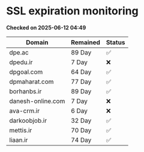 # SSL expiration monitoring

**Checked on 2025-06-12 04:49**

| Domain | Remained | Status       |
|--------|----------|--------------|
| dpe.ac     | 89 Day   | ✅ |
| dpedu.ir     | 7 Day   | ❌ |
| dpgoal.com     | 64 Day   | ✅ |
| dpmaharat.com     | 77 Day   | ✅ |
| borhanbs.ir     | 89 Day   | ✅ |
| danesh-online.com     | 7 Day   | ❌ |
| ava-crm.ir     | 6 Day   | ❌ |
| darkoobjob.ir     | 32 Day   | ✅ |
| mettis.ir     | 70 Day   | ✅ |
| liaan.ir     | 74 Day   | ✅ |
